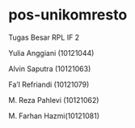 # pos-unikomresto
Tugas Besar RPL IF 2

Yulia Anggiani (10121044)

Alvin Saputra (10121063)

Fa’I Refriandi (10121079)

M. Reza Pahlevi (10121062)

M. Farhan Hazmi(10121081)
